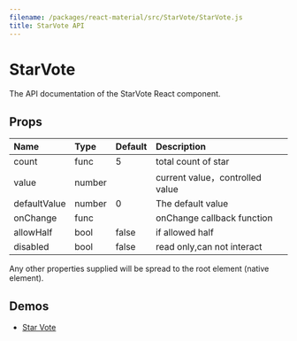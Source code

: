 ```yaml
---
filename: /packages/react-material/src/StarVote/StarVote.js
title: StarVote API
---
```


<!--- This documentation is automatically generated, do not try to edit it. -->

# StarVote

<p class="description">The API documentation of the StarVote React component.</p>



## Props

| Name | Type | Default | Description |
|:-----|:-----|:--------|:------------|
| <span class="prop-name">count</span> | <span class="prop-type">func | <span class="prop-default">5</span> | total count of star |
| <span class="prop-name">value</span> | <span class="prop-type">number |   | current value，controlled value |
| <span class="prop-name">defaultValue</span> | <span class="prop-type">number | <span class="prop-default">0</span> | The default value |
| <span class="prop-name">onChange</span> | <span class="prop-type">func |   | onChange callback function |
| <span class="prop-name">allowHalf</span> | <span class="prop-type">bool | <span class="prop-default">false</span> | if allowed half |
| <span class="prop-name">disabled</span> | <span class="prop-type">bool | <span class="prop-default">false</span> | read only,can not interact |

Any other properties supplied will be spread to the root element (native element).

## Demos

- [Star Vote](/demos/star-vote)


